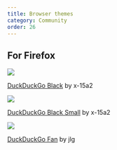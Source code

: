 ```yaml
---
title: Browser themes
category: Community
order: 26
---
```

<html><body><h2>For Firefox</h2>&#xD;
<p><img src="/edition-jekyll-template/images/0af5f448cb86f4bf3a5737391c9ca0a4.png"></p>&#xD;
<p><a href="https://addons.mozilla.org/en-US/firefox/addon/duckduckgo-black/">DuckDuckGo Black</a> by x-15a2</p>&#xD;
<p><img src="/edition-jekyll-template/images/31d7767ff356ec74fe718ea013966533.png"></p>&#xD;
<p><a href="https://addons.mozilla.org/en-US/firefox/addon/duckduckgo-black-small/">DuckDuckGo Black Small</a> by x-15a2</p>&#xD;
<p><img src="/edition-jekyll-template/images/d3f848a1859d1abe7ce005547e18f21b.png"></p>&#xD;
<p><a href="https://addons.mozilla.org/en-US/firefox/addon/duckduckgofantheme/">DuckDuckGo Fan</a> by jlg</p></body></html>